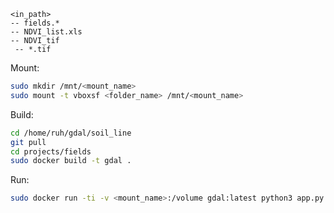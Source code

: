 ```
<in_path>
-- fields.*
-- NDVI_list.xls
-- NDVI_tif
 -- *.tif
```

Mount:
```bash
sudo mkdir /mnt/<mount_name>
sudo mount -t vboxsf <folder_name> /mnt/<mount_name>
```

Build:
```bash
cd /home/ruh/gdal/soil_line
git pull
cd projects/fields
sudo docker build -t gdal .
```

Run:
```bash
sudo docker run -ti -v <mount_name>:/volume gdal:latest python3 app.py --in_path /volume --buffer_size 3
```

